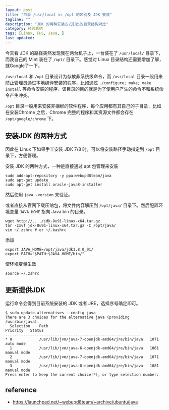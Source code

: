 ```yaml
---
layout: post
title: "目录 /usr/local vs /opt 的区别及 JDK 安装"
tagline: ""
description: "JDK 的两种安装方式引出的目录结构对比"
category: 经验总结
tags: [Linux, FHS, Java, ]
last_updated: 
---
```


今天看 JDK 的路径突然发现我在两台机子上，一台装在了 `/usr/local/` 目录下，而我自己的 Mint 装在了 `/opt/` 目录下。感觉对 Linux 目录结构还需要增加了解，就Google了一下。

`/usr/local` 和 `/opt` 目录设计为存放非系统级命令，而 `/usr/local` 目录一般用来防止管理员通过本地编译安装的程序，比如通过 `./configure; make; make install` 等命令安装的程序，该目录的目的就是为了使用户产生的命令不和系统命令产生冲突。

`/opt` 目录一般用来安装非捆绑的软件程序，每个应用都有其自己的子目录，比如在安装Chrome 之后，Chrome 完整的程序和其资源文件都会存在 `/opt/google/chrome` 下。

## 安装JDK 的两种方式
因此在 Linux 下如果手工安装 JDK 7/8 时，可以将安装路径手动指定到 `/opt` 目录下，方便管理。

安装 JDK 的两种方式，一种是直接通过 apt 包管理来安装

	sudo add-apt-repository -y ppa:webupd8team/java
	sudo apt-get update
	sudo apt-get install oracle-java8-installer

然后使用 `java -version` 来验证。

或者直接从官网下载压缩包，将文件内容解压到 `/opt/java/` 目录下。然后配置环境变量 `JAVA_HOME` 指向 Java bin 的目录。

	wget http://..../jdk-8u91-linux-x64.tar.gz
	tar -zxvf jdk-8u91-linux-x64.tar.gz -C /opt/java/
	vim ~/.zshrc # or ~/.bashrc

添加

	export JAVA_HOME=/opt/java/jdk1.8.0_91/
	export PATH="$PATH:$JAVA_HOME/bin/"

使环境变量生效

	source ~/.zshrc

## 更新提供JDK

运行命令会得到目前系统安装的 JDK 或者 JRE，选择序号确定即可。

	$ sudo update-alternatives --config java
	There are 3 choices for the alternative java (providing /usr/bin/java).
	  Selection    Path                                            Priority   Status
	------------------------------------------------------------
	* 0            /usr/lib/jvm/java-7-openjdk-amd64/jre/bin/java   1071      auto mode
	  1            /usr/lib/jvm/java-6-openjdk-amd64/jre/bin/java   1061      manual mode
	  2            /usr/lib/jvm/java-7-openjdk-amd64/jre/bin/java   1071      manual mode
	  3            /usr/lib/jvm/java-8-openjdk-amd64/jre/bin/java   1081      manual mode
	Press enter to keep the current choice[*], or type selection number:

## reference 

- <https://launchpad.net/~webupd8team/+archive/ubuntu/java>
